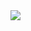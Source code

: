 <!--
**JerryIshihara/JerryIshihara** is a ✨ _special_ ✨ repository because its `README.md` (this file) appears on your GitHub profile.

Here are some ideas to get you started:

- 🔭 I’m currently working on ...
- 🌱 I’m currently learning ...
- 👯 I’m looking to collaborate on ...
- 🤔 I’m looking for help with ...
- 💬 Ask me about ...
- 📫 How to reach me: ...
- 😄 Pronouns: ...
- ⚡ Fun fact: ...


[![Top Langs](https://github-readme-stats.vercel.app/api/top-langs/?username=JerryIshihara&theme=react&show_icons=truea&hide=ipynb&layout=compact)](https://github.com/JerryIshihara/github-readme-stats)

[![willianrod's wakatime stats](https://github-readme-stats.vercel.app/api/wakatime?username=JerryIshihara&theme=react)](https://github.com/JerryIshihara/github-readme-stats)

![Jerry's github stats](https://github-readme-stats.vercel.app/api?username=JerryIshihara&theme=react&show_icons=true)


<a href="https://github.com/JerryIshihara">
  <img align="center" width="100%" src="https://github-readme-stats.vercel.app/api/wakatime?username=JerryIshihara&theme=vue" />
</a>


-->


<a href="https://github.com/JerryIshihara">
  <img align="center" src="https://github-readme-stats.vercel.app/api?username=JerryIshihara&theme=radical&show_icons=true" />
</a>

<!-- <a href="https://github.com/JerryIshihara">
  <img align="center" src="https://github-readme-stats.vercel.app/api/top-langs/?username=JerryIshihara&theme=radical&show_icons=true&hide=jupyter%20notebook" />
</a> -->


